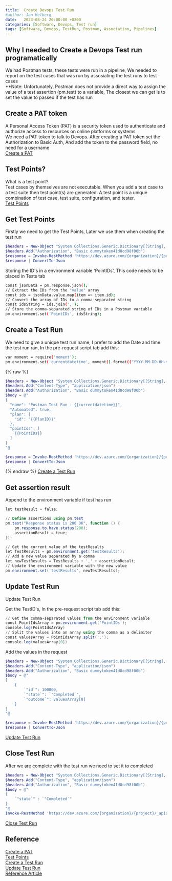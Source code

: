 ```yaml
---
title:  Create Devops Test Run
#author: Jan Helberg
date:   2023-08-24 20:00:00 +0200
categories: [Software, Devops, Test run]
tags: [Software, Devops, TestRun, Postman, Association, Pipelines]
---
```

## Why I needed to Create a Devops Test run programatically
We had Postman tests, these tests were run in a pipeline, We needed to report on the test cases that was run by assosiating the test runs to test cases\
**Note: Unfortunately, Postman does not provide a direct way to assign the value of a test assertion (pm.test) to a variable, The closest we can get is to set the value to passed if the test has run

## Create a PAT token
A Personal Access Token (PAT) is a security token used to authenticate and authorize access to resources on online platforms or systems\
We need a PAT token to talk to Devops. After creating a PAT token set the Authorization to Basic Auth, And add the token to the password field, no need for a username\
<a href="https://learn.microsoft.com/en-us/azure/devops/organizations/accounts/use-personal-access-tokens-to-authenticate?view=azure-devops&tabs=Windows#create-a-pat" target="_blank">Create a PAT</a>

## Test Points? 
What is a test point?\
Test cases by themselves are not executable. When you add a test case to a test suite then test point(s) are generated. A test point is a unique combination of test case, test suite, configuration, and tester.\
<a href="https://learn.microsoft.com/en-us/rest/api/azure/devops/test/points?view=azure-devops-rest-7.0" target="_blank">Test Points</a>

## Get Test Points
Firstly we need to get the Test Points, Later we use them when creating the test run
```powershell
$headers = New-Object "System.Collections.Generic.Dictionary[[String],[String]]"
$headers.Add("Authorization", "Basic dummytoken41d8cd98f00b")
$response = Invoke-RestMethod 'https://dev.azure.com/{organization}/{project}/_apis/test/Plans/{PlanID}/Suites/{SuiteID}/points/?api-version=7.0' -Method 'GET' -Headers $headers
$response | ConvertTo-Json
```
Storing the ID's in a environment variable 'PointIDs', This code needs to be placed in Tests tab
```bash
const jsonData = pm.response.json();
// Extract the IDs from the "value" array
const ids = jsonData.value.map(item => item.id);
// Convert the array of IDs to a comma-separated string
const idsString = ids.join(',');
// Store the comma-separated string of IDs in a Postman variable
pm.environment.set('PointIDs', idsString);
```

## Create a Test Run
We need to give a unique test run name, I prefer to add the Date and time the test run ran, In the pre-request script tab add this:
```bash
var moment = require('moment');
pm.environment.set('currentdatetime', moment().format(("YYYY-MM-DD-HH-mm:ss")));
```
{% raw %}
```powershell
$headers = New-Object "System.Collections.Generic.Dictionary[[String],[String]]"
$headers.Add("Content-Type", "application/json")
$headers.Add("Authorization", "Basic dummytoken41d8cd98f00b")
$body = @"
{
  "name": "Postman Test Run - {{currentdatetime}}",
  "Automated": true,
  "plan": {
    "id": "{{PlanID}}"
  },
  "pointIds": [
    {{PointIDs}}
  ]
}
"@

$response = Invoke-RestMethod 'https://dev.azure.com/{organization}/{project}/_apis/test/runs?api-version=7.0' -Method 'POST' -Headers $headers -Body $body
$response | ConvertTo-Json
```
{% endraw %}
<a href="https://learn.microsoft.com/en-us/rest/api/azure/devops/test/runs/create?view=azure-devops-rest-7.0" target="_blank">Create a Test Run</a>

## Get assertion result
Append to the environment variable if test has run

```powershell
let testResult = false;

// Define assertions using pm.test
pm.test("Response status is 200 OK", function () {
    pm.response.to.have.status(200);
    assertionResult = true;
});

// Get the current value of the testResults
let TestResults = pm.environment.get('testResults');
// Add a new value separated by a comma
let newTestResults = TestResults + ',' + assertionResult;
// Update the environment variable with the new value
pm.environment.set('testResults', newTestResults);
```

## Update Test Run
Update Test Run

Get the TestID's, In the pre-request script tab add this:
```powershell
// Get the comma-separated values from the environment variable
const PointIdsArray = pm.environment.get('PointIDs');
console.log(PointIdsArray)
// Split the values into an array using the comma as a delimiter
const valuesArray = PointIdsArray.split(',');
console.log(valuesArray[0])
```
Add the values in the request
```powershell
$headers = New-Object "System.Collections.Generic.Dictionary[[String],[String]]"
$headers.Add("Content-Type", "application/json")
$headers.Add("Authorization", "Basic dummytoken41d8cd98f00b")
$body = @"
[
    {
        `"id`": 100000,
        `"state`": `"Completed`",
        `"outcome`": valuesArray[0]
    }
]
"@

$response = Invoke-RestMethod 'https://dev.azure.com/{organization}/{project}/_apis/test/Runs/{{TestRunID}}/results?api-version=7.0' -Method 'PATCH' -Headers $headers -Body $body
$response | ConvertTo-Json
```
<a href="https://learn.microsoft.com/en-us/rest/api/azure/devops/test/results/update?view=azure-devops-rest-7.0" target="_blank">Update Test Run</a>

## Close Test Run
After we are complete with the test run we need to set it to completed

```powershell
$headers = New-Object "System.Collections.Generic.Dictionary[[String],[String]]"
$headers.Add("Content-Type", "application/json")
$headers.Add("Authorization", "Basic dummytoken41d8cd98f00b")
$body = @"
{
    `"state`" : `"Completed`"
}
"@
Invoke-RestMethod 'https://dev.azure.com/{organization}/{project}/_apis/test/runs/{{TestRunID}}?api-version=7.0' -Method 'PATCH' -Headers $headers -Body $body
```
<a href="https://learn.microsoft.com/en-us/rest/api/azure/devops/test/runs/update?view=azure-devops-rest-7.0" target="_blank">Close Test Run</a>

## Reference
<a href="https://learn.microsoft.com/en-us/azure/devops/organizations/accounts/use-personal-access-tokens-to-authenticate?view=azure-devops&tabs=Windows#create-a-pat\" target="_blank">Create a PAT</a>\
<a href="https://learn.microsoft.com/en-us/rest/api/azure/devops/test/points?view=azure-devops-rest-7.0\" target="_blank">Test Points</a>\
<a href="https://learn.microsoft.com/en-us/rest/api/azure/devops/test/runs/create?view=azure-devops-rest-7.0\" target="_blank">Create a Test Run</a>\
<a href="https://learn.microsoft.com/en-us/rest/api/azure/devops/test/results/update?view=azure-devops-rest-7.0\" target="_blank">Update Test Run</a>\
<a href="https://141gaurav.medium.com/update-postman-test-scripts-results-in-azure-devops-d3e1388845c5" target="_blank">Reference Article</a>
